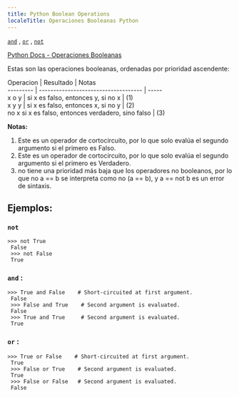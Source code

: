 ```yaml
---
title: Python Boolean Operations
localeTitle: Operaciones Booleanas Python
---
```

[`and`](https://docs.python.org/3/reference/expressions.html#and) , [`or`](https://docs.python.org/3/reference/expressions.html#or) , [`not`](https://docs.python.org/3/reference/expressions.html#not)

[Python Docs - Operaciones Booleanas](https://docs.python.org/3/library/stdtypes.html#boolean-operations-and-or-not)

Estas son las operaciones booleanas, ordenadas por prioridad ascendente:

Operacion | Resultado | Notas  
\--------- | ------------------------------------ | -----  
x o y | si x es falso, entonces y, si no x | (1)  
x y y | si x es falso, entonces x, si no y | (2)  
no x si x es falso, entonces verdadero, sino falso | (3)

**Notas:**

1.  Este es un operador de cortocircuito, por lo que solo evalúa el segundo argumento si el primero es Falso.
2.  Este es un operador de cortocircuito, por lo que solo evalúa el segundo argumento si el primero es Verdadero.
3.  no tiene una prioridad más baja que los operadores no booleanos, por lo que no a == b se interpreta como no (a == b), y a == not b es un error de sintaxis.

## Ejemplos:

### `not`
```
>>> not True 
 False 
 >>> not False 
 True 
```

### `and` :
```
>>> True and False    # Short-circuited at first argument. 
 False 
 >>> False and True    # Second argument is evaluated. 
 False 
 >>> True and True     # Second argument is evaluated. 
 True 
```

### `or` :
```
>>> True or False    # Short-circuited at first argument. 
 True 
 >>> False or True    # Second argument is evaluated. 
 True 
 >>> False or False   # Second argument is evaluated. 
 False 

```